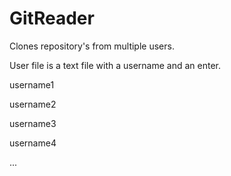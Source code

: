 # GitReader

Clones repository's from multiple users.

User file is a text file with a username and an enter.

username1

username2

username3

username4

...
